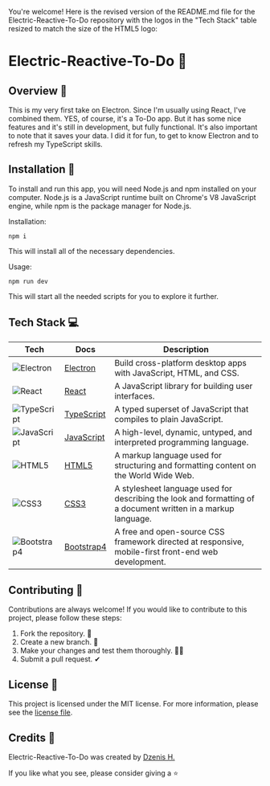 You're welcome! Here is the revised version of the README.md file for the Electric-Reactive-To-Do repository with the logos in the "Tech Stack" table resized to match the size of the HTML5 logo:

# Electric-Reactive-To-Do 📝

## Overview 📖
This is my very first take on Electron. Since I'm usually using React, I've combined them. YES, of course, it's a To-Do app. But it has some nice features and it's still in development, but fully functional. It's also important to note that it saves your data. I did it for fun, to get to know Electron and to refresh my TypeScript skills.

## Installation 💾
To install and run this app, you will need Node.js and npm installed on your computer. Node.js is a JavaScript runtime built on Chrome's V8 JavaScript engine, while npm is the package manager for Node.js.

Installation:
```
npm i
```
This will install all of the necessary dependencies.

Usage:
```
npm run dev
```
This will start all the needed scripts for you to explore it further.

## Tech Stack 💻

| Tech | Docs | Description |
| --- | --- | --- |
| ![Electron](https://img.shields.io/badge/-Electron-47848F?style=flat-square&logo=electron&logoColor=white) | [Electron](https://www.electronjs.org/docs) | Build cross-platform desktop apps with JavaScript, HTML, and CSS. |
| ![React](https://img.shields.io/badge/-React-61DAFB?style=flat-square&logo=react&logoColor=white) | [React](https://reactjs.org/docs/getting-started.html) | A JavaScript library for building user interfaces. |
| ![TypeScript](https://img.shields.io/badge/-TypeScript-3178C6?style=flat-square&logo=typescript&logoColor=white) | [TypeScript](https://www.typescriptlang.org/docs/) | A typed superset of JavaScript that compiles to plain JavaScript. |
| ![JavaScript](https://img.shields.io/badge/-JavaScript-F7DF1E?style=flat-square&logo=javascript&logoColor=black) | [JavaScript](https://developer.mozilla.org/en-US/docs/Web/JavaScript) | A high-level, dynamic, untyped, and interpreted programming language. |
| ![HTML5](https://img.shields.io/badge/-HTML5-E34F26?style=flat-square&logo=html5&logoColor=white) | [HTML5](https://developer.mozilla.org/en-US/docs/Web/Guide/HTML/HTML5) | A markup language used for structuring and formatting content on the World Wide Web. |
| ![CSS3](https://img.shields.io/badge/-CSS3-1572B6?style=flat-square&logo=css3&logoColor=white) | [CSS3](https://developer.mozilla.org/en-US/docs/Web/CSS) | A stylesheet language used for describing the look and formatting of a document written in a markup language. |
| ![Bootstrap4](https://img.shields.io/badge/-Bootstrap4-563D7C?style=flat-square&logo=bootstrap&logoColor=white) | [Bootstrap4](https://getbootstrap.com/docs/4.0/getting-started/introduction/) | A free and open-source CSS framework directed at responsive, mobile-first front-end web development. |

## Contributing 🤝
Contributions are always welcome! If you would like to contribute to this project, please follow these steps:
1. Fork the repository. 🍴
2. Create a new branch. 🌵
3. Make your changes and test them thoroughly. 👨‍💻
4. Submit a pull request. ✔

## License 📜
This project is licensed under the MIT license. For more information, please see the [license file](https://docs.google.com/document/d/11WK7tVoTFRMcWCuGZQCRWxEsDUEJ_6ArtfV-NjWcBCU/edit?usp=sharing).

## Credits 👏
Electric-Reactive-To-Do was created by [Dzenis H.](https://www.dzenis.tech)

If you like what you see, please consider giving a ⭐️
